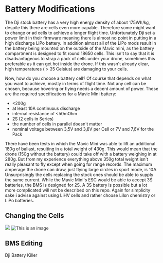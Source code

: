 # Battery Modifications

The Dji stock battery has a very high energy density of about 175Wh/kg, despite this there are cells even more capable. Therefore some might want to change or ad cells to achieve a longer flight time. Unfortunately Dji set a power limit in their firmware meaning there is almost no point in putting in a high discharge LiPo battery. In addition almost all of the LiPo mods result in the battery being mounted on the outside of the Mavic mini, as the battery compartment is designed to fit round 18650 cells. This isn't to say that it is disadvantageous to strap a pack of cells under your drone, sometimes this preferable as it can get hot inside the drone. If this wasn't already clear, high temperatures ( > 35 Celsius) are damaging to your cells. 


Now, how do you choose a battery cell? Of course that depends on what you want to achieve, mostly in terms of flight time. Not any cell can be chosen, because hovering or flying needs a decent amount of power. These are the required specifications for a Mavic Mini battery:
- <200g
- at least 10A continuous discharge
- internal resistance of <50mOhm
- 2S (2 cells in Series) 
- the number of cells in parallel doesn't matter
- nominal voltage between 3,5V and 3,8V per Cell or 7V and 7,6V for the Pack

There have been tests in which the Mavic Mini was able to lift an additional 180g of ballast, resulting in a total weight of 430g. This would mean that the drone (150g without the battery) could take off with a battery weighing in at 280g. But from my experience everything above 350g total weight isn't really pleasant to fly except when going for range records. The maximum amperage the drone can draw, just flying large circles in sport mode, is 10A. Unsurprisingly the cells replacing the stock ones should be able to supply the same current. While the Mavic Mini's ESC would be able to accept 3S batteries, the BMS is designed for 2S. A 3S battery is possible but a lot more complicated will not be described on this repo. Again for simplicity sake i advise against using LiHV cells and rather choose LiIon chemistry or LiPo batteries.

## Changing the Cells

![](/blob/main/Battery%20Modifications//MM%20stock%20Bat%20topview.png)
![This is an image](https://myoctocat.com/assets/images/base-octocat.svg)
## BMS Editing 

Dji Battery Killer
